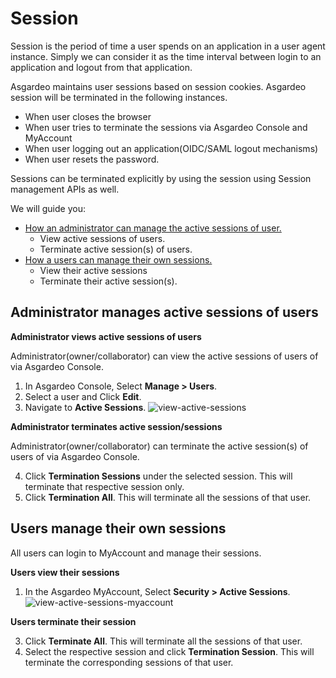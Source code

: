 # Session

Session is the period of time a user spends on an application in a user agent instance. Simply we can consider it as the time interval between login to an application and logout from that application. 

Asgardeo maintains user sessions based on session cookies. Asgardeo session will be terminated in the following instances.
 - When user closes the browser
 - When user tries to terminate the sessions via Asgardeo Console and MyAccount
 - When user logging out an application(OIDC/SAML logout mechanisms) 
 - When user resets the password.
 
 Sessions can be terminated explicitly by using the session using Session management APIs as well.

We will guide you:
- [How an administrator can manage the active sessions of user.](#administrator-manages-active-sessions-of-users)
  - View active sessions of users.
  - Terminate active session(s) of users.
- [How a users can manage their own sessions.](#users-manage-their-own-sessions)
  - View their active sessions
  - Terminate their active session(s).

## Administrator manages active sessions of users

**Administrator views active sessions of users**

 Administrator(owner/collaborator) can view the active sessions of users of via Asgardeo Console.

 1. In Asgardeo Console, Select **Manage > Users**.
 2. Select a user and Click **Edit**.
 3. Navigate to **Active Sessions**.
    <img :src="$withBase('/assets/img/guides/users/view-active-sessions.png')" alt="view-active-sessions">
    
    
**Administrator terminates active session/sessions**

 Administrator(owner/collaborator) can terminate the active session(s) of users of via Asgardeo Console.

 4. Click  **Termination Sessions** under the selected session. This will terminate that respective session only.
 5. Click **Termination All**. This will terminate all the sessions of that user.

## Users manage their own sessions

All users can login to MyAccount and manage their sessions.

**Users view their sessions**
 1. In the Asgardeo MyAccount, Select **Security > Active Sessions**.
    <img :src="$withBase('/assets/img/guides/users/active-sessions-myaccount.png')" alt="view-active-sessions-myaccount">

**Users terminate their session**
 
 3. Click  **Terminate All**. This will terminate all the sessions of that user.
 4. Select the respective session and click **Termination Session**. This will terminate the corresponding sessions of that user.
